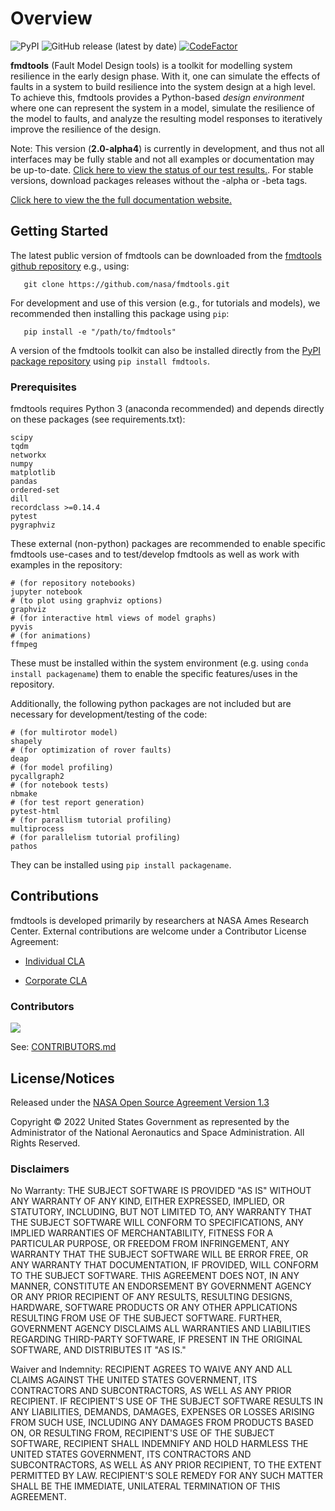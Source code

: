 # Overview

![PyPI](https://img.shields.io/pypi/v/fmdtools)
![GitHub release (latest by date)](https://img.shields.io/github/v/release/nasa/fmdtools?label=GitHub%20Release)
[![CodeFactor](https://www.codefactor.io/repository/github/nasa/fmdtools/badge)](https://www.codefactor.io/repository/github/nasa/fmdtools)

**fmdtools** (Fault Model Design tools) is a toolkit for modelling system resilience in the early design phase. With it, one can simulate the effects of faults in a system to build resilience into the system design at a high level.  To achieve this, fmdtools provides a Python-based *design environment* where one can represent the system in a model, simulate the resilience of the model to faults, and analyze the resulting model responses to iteratively improve the resilience of the design.

Note: This version (**2.0-alpha4**) is currently in development, and thus not all interfaces may be fully stable and not all examples or documentation may be up-to-date. [Click here to view the status of our test results.](https://htmlpreview.github.io/?https://github.com/nasa/fmdtools/blob/main/pytest_report.html). For stable versions, download packages releases without the -alpha or -beta tags.

[Click here to view the the full documentation website.](https://nasa.github.io/fmdtools)

## Getting Started

The latest public version of fmdtools can be downloaded from the [fmdtools github repository](https://github.com/nasa/fmdtools/) e.g., using:

```
   git clone https://github.com/nasa/fmdtools.git
```
   
For development and use of this version (e.g., for tutorials and models), we recommended then installing this package using `pip`:

```
   pip install -e "/path/to/fmdtools" 
```

A version of the fmdtools toolkit can also be installed directly from the [PyPI package repository](https://pypi.org/project/fmdtools/) using ``pip install fmdtools``.


### Prerequisites

fmdtools requires Python 3 (anaconda recommended) and depends directly on these packages (see requirements.txt):

```
scipy
tqdm
networkx
numpy
matplotlib
pandas
ordered-set
dill 
recordclass >=0.14.4
pytest
pygraphviz
```

These external (non-python) packages are recommended to enable specific fmdtools use-cases and to test/develop fmdtools as well as work with examples in the repository:

```
# (for repository notebooks)
jupyter notebook
# (to plot using graphviz options)
graphviz
# (for interactive html views of model graphs)
pyvis
# (for animations)
ffmpeg
```

These must be installed within the system environment (e.g. using ``conda install packagename``) them to enable the specific features/uses in the repository. 

Additionally, the following python packages are not included but are necessary for development/testing of the code:
```
# (for multirotor model)
shapely
# (for optimization of rover faults)
deap						
# (for model profiling)
pycallgraph2
# (for notebook tests)
nbmake                
# (for test report generation)
pytest-html
# (for parallism tutorial profiling)
multiprocess          
# (for parallelism tutorial profiling)
pathos          
```
They can be installed using ``pip install packagename``.


## Contributions
fmdtools is developed primarily by researchers at NASA Ames Research Center. External contributions are welcome under a Contributor License Agreement:

- [Individual CLA](https://github.com/nasa/fmdtools/blob/main/fmdtools_Individual_CLA.pdf)

- [Corporate CLA](https://github.com/nasa/fmdtools/blob/main/fmdtools_Corporate_CLA.pdf)

### Contributors

<a href="https://github.com/nasa/fmdtools/graphs/contributors">
  <img src="https://contrib.rocks/image?repo=nasa/fmdtools" />
</a>

See: [CONTRIBUTORS.md](https://github.com/nasa/fmdtools/blob/main/CONTRIBUTORS.md)

## License/Notices

Released under the [NASA Open Source Agreement Version 1.3](https://github.com/nasa/fmdtools/blob/main/NASA_Open_Source_Agreement_fmdtools.pdf)

Copyright © 2022 United States Government as represented by the Administrator of the National Aeronautics and Space Administration.  All Rights Reserved.


### Disclaimers

No Warranty: THE SUBJECT SOFTWARE IS PROVIDED "AS IS" WITHOUT ANY WARRANTY OF ANY KIND, EITHER EXPRESSED, IMPLIED, OR STATUTORY, INCLUDING, BUT NOT LIMITED TO, ANY WARRANTY THAT THE SUBJECT SOFTWARE WILL CONFORM TO SPECIFICATIONS, ANY IMPLIED WARRANTIES OF MERCHANTABILITY, FITNESS FOR A PARTICULAR PURPOSE, OR FREEDOM FROM INFRINGEMENT, ANY WARRANTY THAT THE SUBJECT SOFTWARE WILL BE ERROR FREE, OR ANY WARRANTY THAT DOCUMENTATION, IF PROVIDED, WILL CONFORM TO THE SUBJECT SOFTWARE. THIS AGREEMENT DOES NOT, IN ANY MANNER, CONSTITUTE AN ENDORSEMENT BY GOVERNMENT AGENCY OR ANY PRIOR RECIPIENT OF ANY RESULTS, RESULTING DESIGNS, HARDWARE, SOFTWARE PRODUCTS OR ANY OTHER APPLICATIONS RESULTING FROM USE OF THE SUBJECT SOFTWARE.  FURTHER, GOVERNMENT AGENCY DISCLAIMS ALL WARRANTIES AND LIABILITIES REGARDING THIRD-PARTY SOFTWARE, IF PRESENT IN THE ORIGINAL SOFTWARE, AND DISTRIBUTES IT "AS IS."

Waiver and Indemnity:  RECIPIENT AGREES TO WAIVE ANY AND ALL CLAIMS AGAINST THE UNITED STATES GOVERNMENT, ITS CONTRACTORS AND SUBCONTRACTORS, AS WELL AS ANY PRIOR RECIPIENT.  IF RECIPIENT'S USE OF THE SUBJECT SOFTWARE RESULTS IN ANY LIABILITIES, DEMANDS, DAMAGES, EXPENSES OR LOSSES ARISING FROM SUCH USE, INCLUDING ANY DAMAGES FROM PRODUCTS BASED ON, OR RESULTING FROM, RECIPIENT'S USE OF THE SUBJECT SOFTWARE, RECIPIENT SHALL INDEMNIFY AND HOLD HARMLESS THE UNITED STATES GOVERNMENT, ITS CONTRACTORS AND SUBCONTRACTORS, AS WELL AS ANY PRIOR RECIPIENT, TO THE EXTENT PERMITTED BY LAW.  RECIPIENT'S SOLE REMEDY FOR ANY SUCH MATTER SHALL BE THE IMMEDIATE, UNILATERAL TERMINATION OF THIS AGREEMENT.
